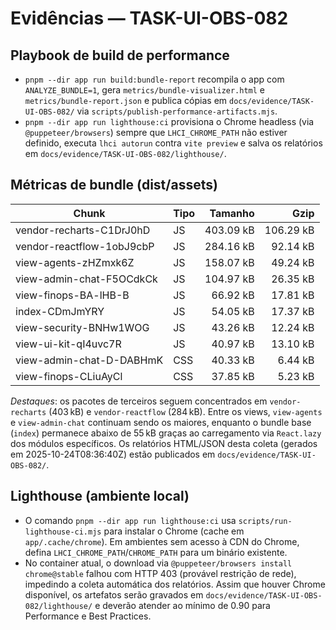 # Evidências — TASK-UI-OBS-082

## Playbook de build de performance
- `pnpm --dir app run build:bundle-report` recompila o app com `ANALYZE_BUNDLE=1`, gera `metrics/bundle-visualizer.html` e `metrics/bundle-report.json` e publica cópias em `docs/evidence/TASK-UI-OBS-082/` via `scripts/publish-performance-artifacts.mjs`.
- `pnpm --dir app run lighthouse:ci` provisiona o Chrome headless (via `@puppeteer/browsers`) sempre que `LHCI_CHROME_PATH` não estiver definido, executa `lhci autorun` contra `vite preview` e salva os relatórios em `docs/evidence/TASK-UI-OBS-082/lighthouse/`.

## Métricas de bundle (dist/assets)
| Chunk | Tipo | Tamanho | Gzip |
| --- | --- | ---: | ---: |
| vendor-recharts-C1DrJ0hD | JS | 403.09 kB | 106.29 kB |
| vendor-reactflow-1obJ9cbP | JS | 284.16 kB | 92.14 kB |
| view-agents-zHZmxk6Z | JS | 158.07 kB | 49.24 kB |
| view-admin-chat-F5OCdkCk | JS | 104.97 kB | 26.35 kB |
| view-finops-BA-lHB-B | JS | 66.92 kB | 17.81 kB |
| index-CDmJmYRY | JS | 54.05 kB | 17.37 kB |
| view-security-BNHw1WOG | JS | 43.26 kB | 12.24 kB |
| view-ui-kit-qI4uvc7R | JS | 40.97 kB | 13.10 kB |
| view-admin-chat-D-DABHmK | CSS | 40.33 kB | 6.44 kB |
| view-finops-CLiuAyCl | CSS | 37.85 kB | 5.23 kB |

_Destaques_: os pacotes de terceiros seguem concentrados em `vendor-recharts` (403 kB) e `vendor-reactflow` (284 kB). Entre os views, `view-agents` e `view-admin-chat` continuam sendo os maiores, enquanto o bundle base (`index`) permanece abaixo de 55 kB graças ao carregamento via `React.lazy` dos módulos específicos. Os relatórios HTML/JSON desta coleta (gerados em 2025-10-24T08:36:40Z) estão publicados em `docs/evidence/TASK-UI-OBS-082/`.

## Lighthouse (ambiente local)
- O comando `pnpm --dir app run lighthouse:ci` usa `scripts/run-lighthouse-ci.mjs` para instalar o Chrome (cache em `app/.cache/chrome`). Em ambientes sem acesso à CDN do Chrome, defina `LHCI_CHROME_PATH`/`CHROME_PATH` para um binário existente.
- No container atual, o download via `@puppeteer/browsers install chrome@stable` falhou com HTTP 403 (provável restrição de rede), impedindo a coleta automática dos relatórios. Assim que houver Chrome disponível, os artefatos serão gravados em `docs/evidence/TASK-UI-OBS-082/lighthouse/` e deverão atender ao mínimo de 0.90 para Performance e Best Practices.

